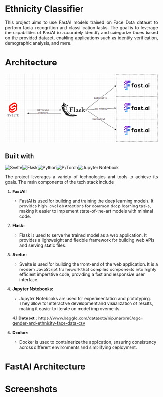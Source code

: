 # Ethnicity Classifier

<p align="justify">
This project aims to use FastAI models trained on Face Data dataset to perform facial recognition and classification tasks. The goal is to leverage the capabilities of FastAI to accurately identify and categorize faces based on the provided dataset, enabling applications such as identity verification, demographic analysis, and more.
</p>

# Architecture
![](/img/3.png)

## Built with
![Svelte](https://img.shields.io/badge/svelte-%23f1413d.svg?style=for-the-badge&logo=svelte&logoColor=white)![Flask](https://img.shields.io/badge/flask-%23000.svg?style=for-the-badge&logo=flask&logoColor=white)![Python](https://img.shields.io/badge/python-3670A0?style=for-the-badge&logo=python&logoColor=ffdd54)![PyTorch](https://img.shields.io/badge/PyTorch-%23EE4C2C.svg?style=for-the-badge&logo=PyTorch&logoColor=white)![Jupyter Notebook](https://img.shields.io/badge/jupyter-%23FA0F00.svg?style=for-the-badge&logo=jupyter&logoColor=white)


<p align="justify">
The project leverages a variety of technologies and tools to achieve its goals. The main components of the tech stack include:

1. **FastAI:**
   - FastAI is used for building and training the deep learning models. It provides high-level abstractions for common deep learning tasks, making it easier to implement state-of-the-art models with minimal code.

2. **Flask:**
   - Flask is used to serve the trained model as a web application. It provides a lightweight and flexible framework for building web APIs and serving static files.

3. **Svelte:**
   - Svelte is used for building the front-end of the web application. It is a modern JavaScript framework that compiles components into highly efficient imperative code, providing a fast and responsive user interface.

4. **Jupyter Notebooks:**
   - Jupyter Notebooks are used for experimentation and prototyping. They allow for interactive development and visualization of results, making it easier to iterate on model improvements.
  
   4.1 **Dataset** : https://www.kaggle.com/datasets/nipunarora8/age-gender-and-ethnicity-face-data-csv

5. **Docker:**
   - Docker is used to containerize the application, ensuring consistency across different environments and simplifying deployment.

</p>

# FastAI Architecture

# Screenshots